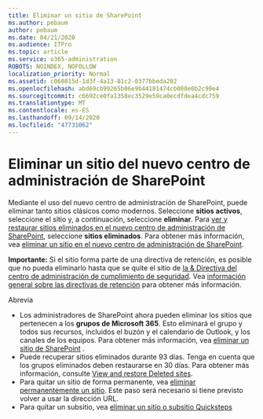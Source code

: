 ```yaml
---
title: Eliminar un sitio de SharePoint
ms.author: pebaum
author: pebaum
ms.date: 04/21/2020
ms.audience: ITPro
ms.topic: article
ms.service: o365-administration
ROBOTS: NOINDEX, NOFOLLOW
localization_priority: Normal
ms.assetid: c060815d-1d3f-4a13-81c2-0377bbeda202
ms.openlocfilehash: abd69cb99265b06e9b44181474cb080e0b2c99e4
ms.sourcegitcommit: c6692ce0fa1358ec3529e59ca0ecdfdea4cdc759
ms.translationtype: MT
ms.contentlocale: es-ES
ms.lasthandoff: 09/14/2020
ms.locfileid: "47731062"
---
```

# <a name="delete-a-site-from-the-new-sharepoint-admin-center"></a>Eliminar un sitio del nuevo centro de administración de SharePoint

Mediante el uso del nuevo centro de administración de SharePoint, puede eliminar tanto sitios clásicos como modernos. Seleccione **sitios activos**, seleccione el sitio y, a continuación, seleccione **eliminar**. Para [ver y restaurar sitios eliminados en el nuevo centro de administración de SharePoint](https://docs.microsoft.com/sharepoint/view-and-restore-deleted-sites-in-new-admin-center), seleccione **sitios eliminados**. Para obtener más información, vea [eliminar un sitio en el nuevo centro de administración de SharePoint](https://docs.microsoft.com/sharepoint/delete-site-collection#delete-a-site-in-the-new-sharepoint-admin-center).

**Importante:** Si el sitio forma parte de una directiva de retención, es posible que no pueda eliminarlo hasta que se quite el sitio de [la &amp; Directiva del centro de administración de cumplimiento de seguridad](https://protection.office.com/?rfr=AdminCenter#/homepage). Vea [información general sobre las directivas de retención](https://docs.microsoft.com/microsoft-365/compliance/retention-policies) para obtener más información. 

Abrevia
- Los administradores de SharePoint ahora pueden eliminar los sitios que pertenecen a los **grupos de Microsoft 365**. Esto eliminará el grupo y todos sus recursos, incluidos el buzón y el calendario de Outlook, y los canales de los equipos. Para obtener más información, vea [eliminar un sitio de SharePoint](https://docs.microsoft.com/sharepoint/manage-sites-in-new-admin-center#delete-a-site) .
- Puede recuperar sitios eliminados durante 93 días. Tenga en cuenta que los grupos eliminados deben restaurarse en 30 días. Para obtener más información, consulte [View and restore Deleted sites](https://docs.microsoft.com/sharepoint/view-and-restore-deleted-sites-in-new-admin-center).
- Para quitar un sitio de forma permanente, vea [eliminar permanentemente un sitio](https://docs.microsoft.com/sharepoint/delete-site-collection#permanently-delete-a-site). Este paso será necesario si tiene previsto volver a usar la dirección URL. 
- Para quitar un subsitio, vea [eliminar un sitio o subsitio Quicksteps](https://support.office.com/article/Delete-a-SharePoint-site-or-subsite-bc37b743-0cef-475e-9a8c-8fc4d40179fb#__bkmkshortcut)
